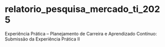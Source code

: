 # relatorio_pesquisa_mercado_ti_2025
Experiência Prática – Planejamento de Carreira e Aprendizado Contínuo: Submissão da Experiência Prática II
